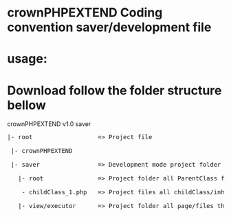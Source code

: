 # crownPHPEXTEND Coding convention saver/development file<br />
# usage: <br />
# Download follow the folder structure bellow <br />
crownPHPEXTEND v1.0 saver<br />
<pre>
|- root                  => Project file  <br />
 |- crownPHPEXTEND<br />
 |- saver                => Development mode project folder <br />
   |- root               => Project folder all ParentClass functionality methods which set to Protected, Private and Final<br />
    - childClass_1.php   => Project files all childClass/inheritance method which set all to Final public called handler carry the burden between root and executor/view files.<br />
   |- view/executor      => Project folder all page/files that contains data for client side specially HTML. <br />
 </pre>  
   
